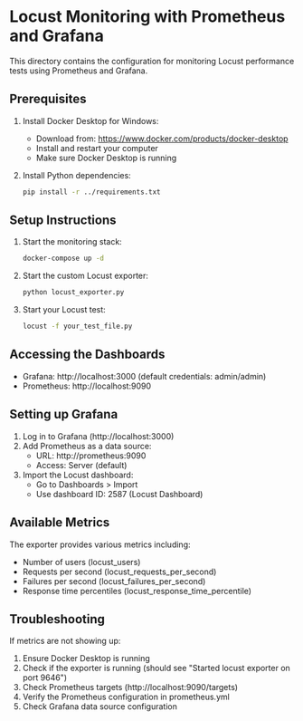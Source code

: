 # Locust Monitoring with Prometheus and Grafana

This directory contains the configuration for monitoring Locust performance tests using Prometheus and Grafana.

## Prerequisites

1. Install Docker Desktop for Windows:
   - Download from: https://www.docker.com/products/docker-desktop
   - Install and restart your computer
   - Make sure Docker Desktop is running

2. Install Python dependencies:
   ```bash
   pip install -r ../requirements.txt
   ```

## Setup Instructions

1. Start the monitoring stack:
   ```bash
   docker-compose up -d
   ```

2. Start the custom Locust exporter:
   ```bash
   python locust_exporter.py
   ```

3. Start your Locust test:
   ```bash
   locust -f your_test_file.py
   ```

## Accessing the Dashboards

- Grafana: http://localhost:3000 (default credentials: admin/admin)
- Prometheus: http://localhost:9090

## Setting up Grafana

1. Log in to Grafana (http://localhost:3000)
2. Add Prometheus as a data source:
   - URL: http://prometheus:9090
   - Access: Server (default)
3. Import the Locust dashboard:
   - Go to Dashboards > Import
   - Use dashboard ID: 2587 (Locust Dashboard)

## Available Metrics

The exporter provides various metrics including:
- Number of users (locust_users)
- Requests per second (locust_requests_per_second)
- Failures per second (locust_failures_per_second)
- Response time percentiles (locust_response_time_percentile)

## Troubleshooting

If metrics are not showing up:
1. Ensure Docker Desktop is running
2. Check if the exporter is running (should see "Started locust exporter on port 9646")
3. Check Prometheus targets (http://localhost:9090/targets)
4. Verify the Prometheus configuration in prometheus.yml
5. Check Grafana data source configuration 